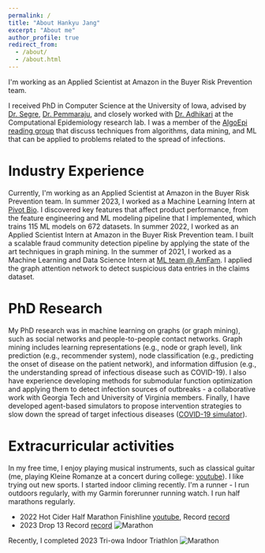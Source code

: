 ```yaml
---
permalink: /
title: "About Hankyu Jang"
excerpt: "About me"
author_profile: true
redirect_from: 
  - /about/
  - /about.html
---
```


I'm working as an Applied Scientist at Amazon in the Buyer Risk Prevention team.

I received PhD in Computer Science at the University of Iowa, advised by [Dr. Segre](https://cs.uiowa.edu/people/alberto-segre), [Dr. Pemmaraju](https://cs.uiowa.edu/people/sriram-pemmaraju), and closely worked with [Dr. Adhikari](https://cs.uiowa.edu/people/bijaya-adhikari) at the Computational Epidemiology research lab. I was a member of the [AlgoEpi reading group](https://compepiuiowa.github.io/reading-group/) that discuss techniques from algorithms, data mining, and ML that can be applied to problems related to the spread of infections.

Industry Experience
======
Currently, I'm working as an Applied Scientist at Amazon in the Buyer Risk Prevention team.
In summer 2023, I worked as a Machine Learning Intern at [Pivot Bio](https://www.pivotbio.com/). I discovered key features that affect product performance, from the feature engineering and ML modeling pipeline that I implemented, which trains 115 ML models on 672 datasets.
In summer 2022, I worked as an Applied Scientist Intern at Amazon in the Buyer Risk Prevention team.
I built a scalable fraud community detection pipeline by applying the state of the art techniques in graph mining.
In the summer of 2021, I worked as a Machine Learning and Data Science Intern at [ML team @ AmFam](https://www.ai-ml-amfam.com/team). I applied the graph attention network to detect suspicious data entries in the claims dataset.

PhD Research
======
My PhD research was in machine learning on graphs (or graph mining), such as social networks and people-to-people contact networks. Graph mining includes learning representations (e.g., node or graph level), link prediction (e.g., recommender system), node classification (e.g., predicting the onset of disease on the patient network), and information diffusion (e.g., the understanding spread of infectious disease such as COVID-19). I also have experience developing methods for submodular function optimization and applying them to detect infection sources of outbreaks - a collaborative work with Georgia Tech and University of Virginia members. Finally, I have developed agent-based simulators to propose intervention strategies to slow down the spread of target infectious diseases ([COVID-19 simulator](https://github.com/HankyuJang/Dialysis_COVID19)).

Extracurricular activities
======
In my free time, I enjoy playing musical instruments, such as classical guitar (me, playing Kleine Romanze at a concert during college: [youtube](https://youtu.be/gUUJiO6dBcM)). 
I like trying out new sports. I started indoor climing recently.
I'm a runner - I run outdoors regularly, with my Garmin forerunner running watch.
I run half marathons regularly.
- 2022 Hot Cider Half Marathon Finishline [youtube](https://youtu.be/X_K269BE1C0?t=5678), Record [record](https://results.truetimeracing.com/MyResults.aspx?uid=16535-1068-2-77770&yt=1)
- 2023 Drop 13 Record [record](http://HankyuJang.github.io/files/marathon/2023_drop13_half_record.pdf)
![Marathon](http://HankyuJang.github.io/images/marathon.PNG)

Recently, I completed 2023 Tri-owa Indoor Triathlon
![Marathon](http://HankyuJang.github.io/images/triathlon_record.png)
